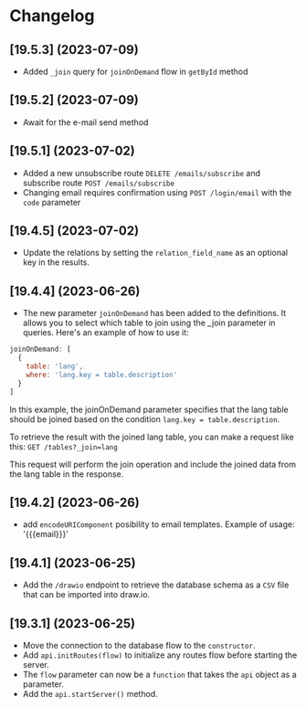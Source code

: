# Changelog

## [19.5.3] (2023-07-09)

* Added `_join` query for `joinOnDemand` flow in `getById` method

## [19.5.2] (2023-07-09)

* Await for the e-mail send method

## [19.5.1] (2023-07-02)

* Added a new unsubscribe route `DELETE /emails/subscribe` and subscribe route `POST /emails/subscribe`
* Changing email requires confirmation using `POST /login/email` with the `code` parameter

## [19.4.5] (2023-07-02)

* Update the relations by setting the `relation_field_name` as an optional key in the results.

## [19.4.4] (2023-06-26)

* The new parameter `joinOnDemand` has been added to the definitions. It allows you to select which table to join using the _join parameter in queries. Here's an example of how to use it:
```javascript
joinOnDemand: [
  {
    table: 'lang',
    where: 'lang.key = table.description'
  }
]
```

In this example, the joinOnDemand parameter specifies that the lang table should be joined based on the condition `lang.key = table.description`.

To retrieve the result with the joined lang table, you can make a request like this: `GET /tables?_join=lang`

This request will perform the join operation and include the joined data from the lang table in the response.

## [19.4.2] (2023-06-26)

* add `encodeURIComponent` posibility to email templates. Example of usage: '{{{email}}}'

## [19.4.1] (2023-06-25)

* Add the `/drawio` endpoint to retrieve the database schema as a `CSV` file that can be imported into draw.io.

## [19.3.1] (2023-06-25)

* Move the connection to the database flow to the `constructor`.
* Add `api.initRoutes(flow)` to initialize any routes flow before starting the server.
* The `flow` parameter can now be a `function` that takes the `api` object as a parameter.
* Add the `api.startServer()` method.
